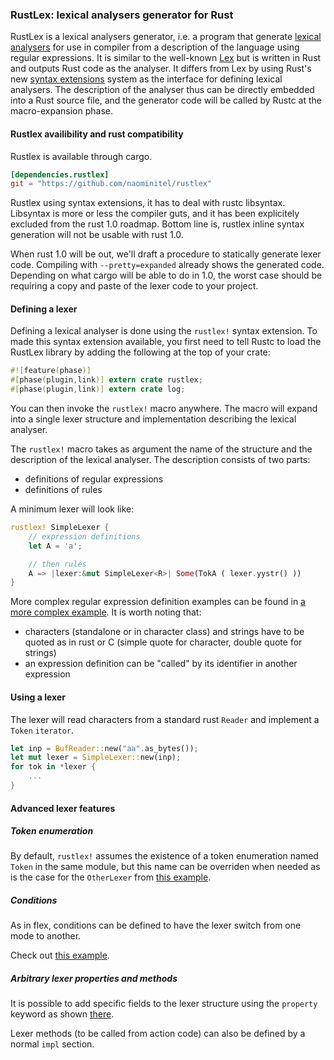 ### RustLex: lexical analysers generator for Rust

RustLex is a lexical analysers generator, i.e. a program that generate [lexical analysers](http://en.wikipedia.org/wiki/Lexical_analysis) for use in compiler from a description of the language using regular expressions. It is similar to the well-known [Lex](http://en.wikipedia.org/wiki/Lex_(software)) but is written in Rust and outputs Rust code as the analyser.
It differs from Lex by using Rust's new [syntax extensions]() system as the interface for defining lexical analysers. The description of the analyser thus can be directly embedded into a Rust source file, and the generator code will be called by Rustc at the macro-expansion phase.

#### Rustlex availibility and rust compatibility

Rustlex is available through cargo.

```toml
[dependencies.rustlex]
git = "https://github.com/naominitel/rustlex"
```

Rustlex using syntax extensions, it has to deal with rustc libsyntax. Libsyntax is more or less the compiler guts, and it has been explicitely excluded from the rust 1.0 roadmap. Bottom line is, rustlex inline syntax generation will not be usable with rust 1.0.

When rust 1.0 will be out, we'll draft a procedure to statically generate lexer code. Compiling with `--pretty=expanded` already shows the generated code. Depending on what cargo will be able to do in 1.0, the worst case should be requiring a copy and paste of the lexer code to your project.

#### Defining a lexer

Defining a lexical analyser is done using the `rustlex!` syntax extension. To made this syntax extension available, you first need to tell Rustc to load the RustLex library by adding the following at the top of your crate:

```rust
#![feature(phase)]
#[phase(plugin,link)] extern crate rustlex;
#[phase(plugin,link)] extern crate log;
```

You can then invoke the `rustlex!` macro anywhere. The macro will expand into a single lexer structure and implementation describing the lexical analyser.

The `rustlex!` macro takes as argument the name of the structure and the description of the lexical analyser. The description consists of two parts:
* definitions of regular expressions
* definitions of rules

A minimum lexer will look like:

```rust
rustlex! SimpleLexer {
    // expression definitions
    let A = 'a';

    // then rules
    A => |lexer:&mut SimpleLexer<R>| Some(TokA ( lexer.yystr() ))
}
```

More complex regular expression definition examples can be found in [a more complex example](tests/complex.rs). It is worth noting that:
* characters (standalone or in character class) and strings have to be quoted as in rust or C (simple quote for character, double quote for strings)
* an expression definition can be "called" by its identifier in another expression

#### Using a lexer

The lexer will read characters from a standard rust `Reader` and implement a `Token` `iterator`.

```rust
let inp = BufReader::new("aa".as_bytes());
let mut lexer = SimpleLexer::new(inp);
for tok in *lexer {
    ...
}
```

#### Advanced lexer features

##### Token enumeration

By default, `rustlex!` assumes the existence of a token enumeration named `Token` in the same module, but this name can be overriden when needed as is the case for the `OtherLexer` from [this example](tests/simple.rs).

##### Conditions

As in flex, conditions can be defined to have the lexer switch from one mode to another.

Check out [this example](tests/condition.rs).

##### Arbitrary lexer properties and methods

It is possible to add specific fields to the lexer structure using the `property` keyword as shown [there](tests/properties.rs).

Lexer methods (to be called from action code) can also be defined by a normal `impl` section.
